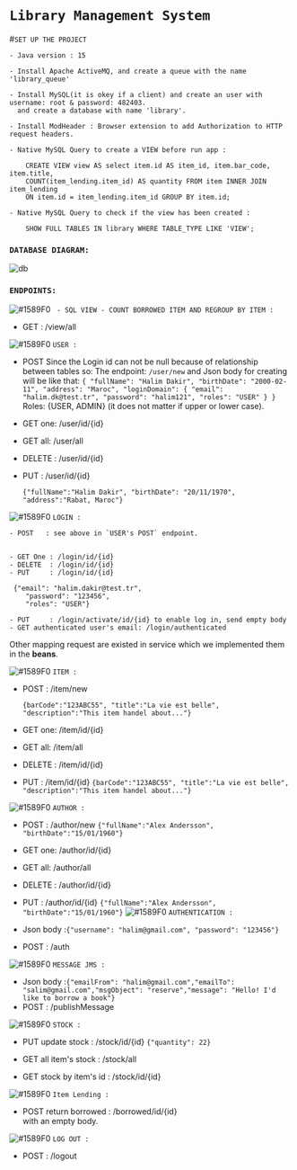 # ****`Library Management System`****

#`SET UP THE PROJECT`

    - Java version : 15

    - Install Apache ActiveMQ, and create a queue with the name 'library_queue'

    - Install MySQL(it is okey if a client) and create an user with username: root & password: 482403.
      and create a database with name 'library'.

    - Install ModHeader : Browser extension to add Authorization to HTTP request headers.

    - Native MySQL Query to create a VIEW before run app : 
        
        CREATE VIEW view AS select item.id AS item_id, item.bar_code, item.title, 
        COUNT(item_lending.item_id) AS quantity FROM item INNER JOIN item_lending 
        ON item.id = item_lending.item_id GROUP BY item.id;

    - Native MySQL Query to check if the view has been created :

        SHOW FULL TABLES IN library WHERE TABLE_TYPE LIKE 'VIEW';

### `DATABASE DIAGRAM:`
![db](https://user-images.githubusercontent.com/3110131/104819865-e0e96a00-5830-11eb-9745-6c78bd4b79b7.jpg)

### `ENDPOINTS:`

![#1589F0](https://via.placeholder.com/15/1589F0/000000?text=+) ` - SQL VIEW - COUNT BORROWED ITEM AND REGROUP BY ITEM :`

- GET   : /view/all

![#1589F0](https://via.placeholder.com/15/1589F0/000000?text=+) `USER :`
      
   - POST   Since the Login id can not be null because of relationship between tables so: 
            The endpoint: `/user/new` and Json body for creating will be like that:
            `{
                 "fullName": "Halim Dakir",
                 "birthDate": "2000-02-11",
                 "address": "Maroc",
                 "loginDomain": {
                                 "email": "halim.dk@test.tr",
                                 "password": "halim121",
                                 "roles": "USER"
                                 }
            }`
     Roles: {USER, ADMIN} (it does not matter if upper or lower case).

     
   - GET one: /user/id/{id}
   - GET all: /user/all
   - DELETE : /user/id/{id}
   - PUT    : /user/id/{id}

     `{"fullName":"Halim Dakir",
       "birthDate": "20/11/1970",
       "address":"Rabat, Maroc"}`
     
![#1589F0](https://via.placeholder.com/15/1589F0/000000?text=+) `LOGIN :`
    
    - POST   : see above in `USER's POST` endpoint.


    - GET One : /login/id/{id}
    - DELETE  : /login/id/{id}
    - PUT     : /login/id/{id}

     {"email": "halim.dakir@test.tr",
        "password": "123456",
        "roles": "USER"}

    - PUT     : /login/activate/id/{id} to enable log in, send empty body
    - GET authenticated user's email: /login/authenticated

Other mapping request are existed in service which we implemented them in the **beans**.

![#1589F0](https://via.placeholder.com/15/1589F0/000000?text=+) `ITEM :`

- POST   : /item/new
  
  `{barCode":"123ABC55",
  "title":"La vie est belle", 
  "description":"This item handel about..."}`
  
- GET one: /item/id/{id}
- GET all: /item/all
- DELETE : /item/id/{id}
- PUT    : /item/id/{id}
  `{barCode":"123ABC55",
  "title":"La vie est belle",
  "description":"This item handel about..."}`

![#1589F0](https://via.placeholder.com/15/1589F0/000000?text=+) `AUTHOR :`

- POST   : /author/new
    `{"fullName":"Alex Andersson",
      "birthDate":"15/01/1960"}`
  
- GET one: /author/id/{id}
- GET all: /author/all
- DELETE : /author/id/{id}
- PUT    : /author/id/{id}
  `{"fullName":"Alex Andersson",
  "birthDate":"15/01/1960"}`
![#1589F0](https://via.placeholder.com/15/1589F0/000000?text=+) `AUTHENTICATION :`
- Json body :`{"username": "halim@gmail.com", "password": "123456"}` 
- POST   : /auth

![#1589F0](https://via.placeholder.com/15/1589F0/000000?text=+) `MESSAGE JMS :`
- Json body :`{"emailFrom": "halim@gmail.com","emailTo": "salim@gmail.com","msgObject": "reserve","message": "Hello! I'd like to borrow a book"}`
- POST   : /publishMessage

![#1589F0](https://via.placeholder.com/15/1589F0/000000?text=+) `STOCK :`

- PUT update stock     : /stock/id/{id}
           `{"quantity": 22}`
  
- GET all item's stock : /stock/all
- GET stock by item's id : /stock/id/{id}

![#1589F0](https://via.placeholder.com/15/1589F0/000000?text=+) `Item Lending :`

- POST return borrowed     : /borrowed/id/{id}        
  with an empty body.


![#1589F0](https://via.placeholder.com/15/1589F0/000000?text=+) `LOG OUT :`
- POST   : /logout

